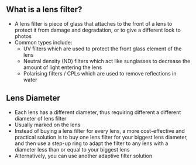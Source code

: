 ## What is a lens filter?

- A lens filter is piece of glass that attaches to the front of a lens to protect it from damage and degradation, or to give a different look to photos
- Common types include:
	- UV filters which are used to protect the front glass element of the lens
	- Neutral density (ND) filters which act like sunglasses to decrease the amount of light entering the lens
	- Polarising filters / CPLs which are used to remove reflections in water

## Lens Diameter

- Each lens has a different diameter, thus requiring different a different diameter of lens filter
- Usually marked on the lens
- Instead of buying a lens filter for every lens, a more cost-effective and practical solution is to buy one lens filter for your biggest lens diameter, and then use a step-up ring to adapt the filter to any lens with a diameter less than or equal to your biggest lens
- Alternatively, you can use another adaptive filter solution